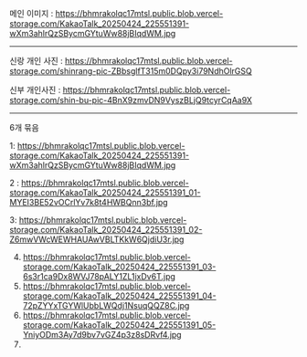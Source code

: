 메인 이미지 : https://bhmrakolqc17mtsl.public.blob.vercel-storage.com/KakaoTalk_20250424_225551391-wXm3ahlrQzSBycmGYtuWw88jBIqdWM.jpg

---

신랑 개인 사진 : https://bhmrakolqc17mtsl.public.blob.vercel-storage.com/shinrang-pic-ZBbsglfT315m0DQpy3i79NdhOlrGSQ

신부 개인사진 : https://bhmrakolqc17mtsl.public.blob.vercel-storage.com/shin-bu-pic-4BnX9zmvDN9VyszBLjQ9tcyrCqAa9X

---

6개 묶음

1: https://bhmrakolqc17mtsl.public.blob.vercel-storage.com/KakaoTalk_20250424_225551391-wXm3ahlrQzSBycmGYtuWw88jBIqdWM.jpg

2 : https://bhmrakolqc17mtsl.public.blob.vercel-storage.com/KakaoTalk_20250424_225551391_01-MYEI3BE52vOCrlYv7k8t4HWBQnn3bf.jpg

3: https://bhmrakolqc17mtsl.public.blob.vercel-storage.com/KakaoTalk_20250424_225551391_02-Z6mwVWcWEWHAUAwVBLTKkW6QjdiU3r.jpg

4. https://bhmrakolqc17mtsl.public.blob.vercel-storage.com/KakaoTalk_20250424_225551391_03-6s3r1ca9Dx8WVJ78pALY1ZL1jxDv6T.jpg
5. https://bhmrakolqc17mtsl.public.blob.vercel-storage.com/KakaoTalk_20250424_225551391_04-72pZYYxTGYWlUbbLWQdj1NsuqQQZ8C.jpg
6. https://bhmrakolqc17mtsl.public.blob.vercel-storage.com/KakaoTalk_20250424_225551391_05-YniyODm3Ay7d9bv7vGZ4p3z8sDRvf4.jpg
7.
